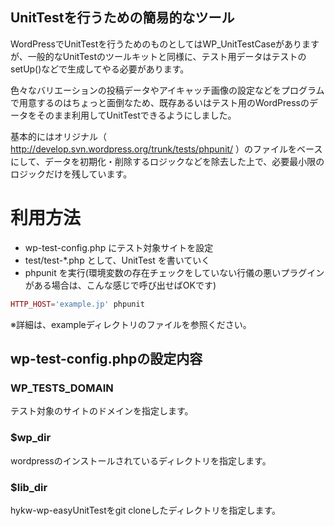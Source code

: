 UnitTestを行うための簡易的なツール
----------
WordPressでUnitTestを行うためのものとしてはWP_UnitTestCaseがありますが、一般的なUnitTestのツールキットと同様に、テスト用データはテストのsetUp()などで生成してやる必要があります。

色々なバリエーションの投稿データやアイキャッチ画像の設定などをプログラムで用意するのはちょっと面倒なため、既存あるいはテスト用のWordPressのデータをそのまま利用してUnitTestできるようにしました。

基本的にはオリジナル（ http://develop.svn.wordpress.org/trunk/tests/phpunit/ ）のファイルをベースにして、データを初期化・削除するロジックなどを除去した上で、必要最小限のロジックだけを残しています。

# 利用方法
- wp-test-config.php にテスト対象サイトを設定
- test/test-*.php として、UnitTest を書いていく
- phpunit を実行(環境変数の存在チェックをしていない行儀の悪いプラグインがある場合は、こんな感じで呼び出せばOKです)

```php
HTTP_HOST='example.jp' phpunit
```

※詳細は、exampleディレクトリのファイルを参照ください。

## wp-test-config.phpの設定内容
### WP_TESTS_DOMAIN
テスト対象のサイトのドメインを指定します。

### $wp_dir
wordpressのインストールされているディレクトリを指定します。

### $lib_dir
hykw-wp-easyUnitTestをgit cloneしたディレクトリを指定します。

